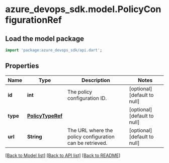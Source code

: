 # azure_devops_sdk.model.PolicyConfigurationRef

## Load the model package
```dart
import 'package:azure_devops_sdk/api.dart';
```

## Properties
Name | Type | Description | Notes
------------ | ------------- | ------------- | -------------
**id** | **int** | The policy configuration ID. | [optional] [default to null]
**type** | [**PolicyTypeRef**](PolicyTypeRef.md) |  | [optional] [default to null]
**url** | **String** | The URL where the policy configuration can be retrieved. | [optional] [default to null]

[[Back to Model list]](../README.md#documentation-for-models) [[Back to API list]](../README.md#documentation-for-api-endpoints) [[Back to README]](../README.md)


